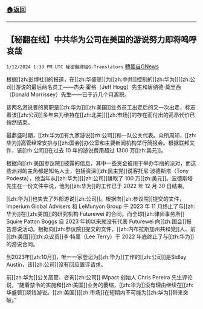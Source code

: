 ###  [:house:返回](README.md)
---


## 【秘翻在线】中共华为公司在美国的游说努力即将呜呼哀哉
`1/12/2024 1:33 PM UTC 秘密翻譯組G-Translators` [轉載自GNews](https://gnews.org/articles/2212622)

根据[[zh:彭博社]]的报道，在[[zh:华盛顿]]为[[zh:中共]]控制的[[zh:华为]][[zh:公司]]游说的最后两名员工——杰夫·霍格（Jeff Hogg）先生和唐纳德·莫里西（Donald Morrissey）先生——已于近几个月离职。

该两名游说者的离职是[[zh:华为]][[zh:美国]]业务员工出走后的又一次出走，标志着该[[zh:公司]]多年来为维持在[[zh:北美]][[zh:市场]]的存在而付出的高昂代价已悄然结束。

最鼎盛时期，[[zh:华为]]有九家游说[[zh:公司]]和一队公关代表。众所周知，[[zh:华为]]高管经常安排与[[zh:国会]]办公室和主要新闻机构举行简报会。根据联邦文件，该[[zh:公司]]在过去 10 年的游说费用超过 1300 万[[zh:美元]]。

根据向[[zh:美国参议院]]披露的信息，其中一些资金被用于举办华丽的派对，而这些派对的主角都是知名人士，包括资深[[zh:民主党]]说客托尼·波德斯塔（Tony Podesta），他当年从[[zh:华为]][[zh:公司]]赚取了 100 万[[zh:美元]]。波德斯塔先生在一份文件中说，他为[[zh:华为]]的工作已于 2022 年 12 月 30 日结束。

[[zh:华为]]也失去了外部游说[[zh:公司]]。根据向[[zh:参议院]]提交的文件，Imperium Global Advisers 和 LeMunyon Group 于 2023 年 11 月终止了与[[zh:华为]]在[[zh:美国]]的研究机构 Futurewei 的合同。而全球[[zh:律师事务所]] Squire Patton Boggs 自 2023 年初以来就没有代表 Futurewei 向[[zh:国会]]报告游说活动。根据向[[zh:参议院]]提交的文件，[[zh:内布拉斯加州共和党]]人、前[[zh:美国]][[zh:众议员]]李·特里（Lee Terry）于 2022 年底终止了与[[zh:华为]]的游说合同。

到2023年[[zh:10月]]，唯一一家登记为[[zh:华为]]工作的[[zh:公司]]是Sidley Austin，该[[zh:公司]]没有回应置评请求。

前[[zh:华为]]公关高管、咨询[[zh:公司]] iMpact 创始人 Chris Pereira 先生评论说，“随着禁令的实施和[[zh:美国]]业务的萎缩，[[zh:华为]]没有理由继续在[[zh:华盛顿]]烧钱游说。[[zh:美国]][[zh:市场]]在短期内不可能为[[zh:华为]]带来突破。”
